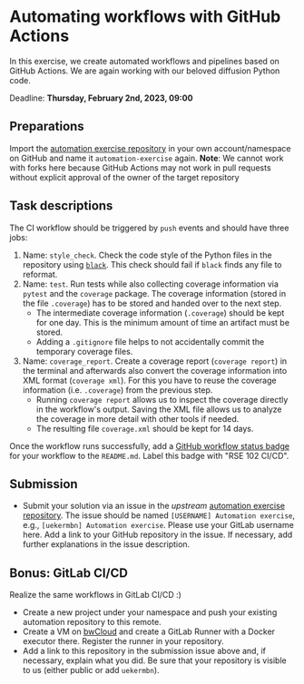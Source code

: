 # Automating workflows with GitHub Actions

In this exercise, we create automated workflows and pipelines based on GitHub Actions. We are again working with our beloved diffusion Python code.

Deadline: **Thursday, February 2nd, 2023, 09:00**

## Preparations

Import the [automation exercise repository](https://github.com/Simulation-Software-Engineering/automation-exercise) in your own account/namespace on GitHub and name it `automation-exercise` again. **Note**: We cannot work with forks here because GitHub Actions may not work in pull requests without explicit approval of the owner of the target repository

## Task descriptions

The CI workflow should be triggered by `push` events and should have three jobs:

1. Name: `style_check`. Check the code style of the Python files in the repository using [`black`](https://github.com/psf/black). This check should fail if `black` finds any file to reformat.
2. Name: `test`. Run tests while also collecting coverage information via `pytest` and the `coverage` package. The coverage information (stored in the file `.coverage`) has to be stored and handed over to the next step.
    - The intermediate coverage information (`.coverage`) should be kept for one day. This is the minimum amount of time an artifact must be stored.
    - Adding a `.gitignore` file helps to not accidentally commit the temporary coverage files.
3. Name: `coverage_report`. Create a coverage report (`coverage report`) in the terminal and afterwards also convert the coverage information into XML format (`coverage xml`). For this you have to reuse the coverage information (i.e. `.coverage`) from the previous step.
    - Running `coverage report` allows us to inspect the coverage directly in the workflow's output. Saving the XML file allows us to analyze the coverage in more detail with other tools if needed.
    - The resulting file `coverage.xml` should be kept for 14 days.

Once the workflow runs successfully, add a [GitHub workflow status badge](https://docs.github.com/en/actions/monitoring-and-troubleshooting-workflows/adding-a-workflow-status-badge) for your workflow to the `README.md`. Label this badge with "RSE 102 CI/CD".

## Submission

- Submit your solution via an issue in the *upstream* [automation exercise repository](https://github.com/Simulation-Software-Engineering/automation-exercise). The issue should be named `[USERNAME] Automation exercise`, e.g., `[uekermbn] Automation exercise`. Please use your GitLab username here. Add a link to your GitHub repository in the issue. If necessary, add further explanations in the issue description.

## Bonus: GitLab CI/CD

Realize the same workflows in GitLab CI/CD :)

- Create a new project under your namespace and push your existing automation repository to this remote.
- Create a VM on [bwCloud](https://www.bw-cloud.org/) and create a GitLab Runner with a Docker executor there. Register the runner in your repository.
- Add a link to this repository in the submission issue above and, if necessary, explain what you did. Be sure that your repository is visible to us (either public or add `uekermbn`).
